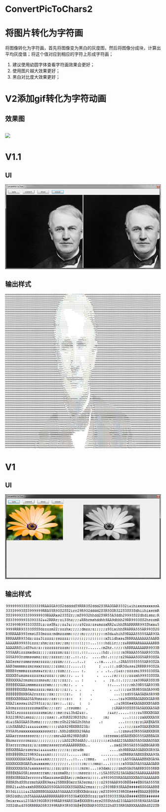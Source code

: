 # ConvertPicToChars2
# 将图片转化为字符画 #
将图像转化为字符画，首先将图像变为黑白的灰度图，然后将图像分成块，计算出平均灰度值；将这个值对应到相应的字符上形成字符画；

1. 建议使用幼圆字体查看字符画效果会更好；
2. 使用图片越大效果更好；
3. 黑白对比度大效果更好；


# V2添加gif转化为字符动画 #
## 效果图 ##
![](http://i.imgur.com/BD1zCia.jpg)
----------

# V1.1 #
## UI ##
![](https://github.com/huzuohuyou/ConvertPicToChars2/blob/master/images/QQ%E6%88%AA%E5%9B%BE20170207153639.jpg)
## 输出样式 ##
![](https://github.com/huzuohuyou/ConvertPicToChars2/blob/master/images/QQ%E6%88%AA%E5%9B%BE20170207153625.jpg)

# V1 #
## UI ##
![](https://github.com/huzuohuyou/ConvertPicToChars2/blob/master/images/QQ%E6%88%AA%E5%9B%BE20170207144334.jpg)
## 输出样式 ##
![](https://github.com/huzuohuyou/ConvertPicToChars2/blob/master/images/QQ%E6%88%AA%E5%9B%BE20170207144158.jpg)

